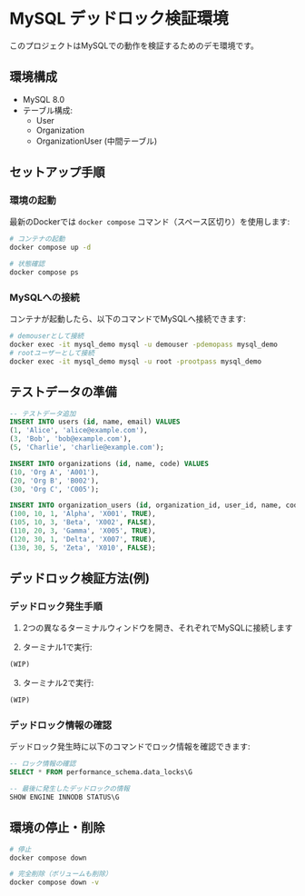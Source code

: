 # MySQL デッドロック検証環境

このプロジェクトはMySQLでの動作を検証するためのデモ環境です。

## 環境構成

- MySQL 8.0
- テーブル構成:
  - User
  - Organization
  - OrganizationUser (中間テーブル)

## セットアップ手順

### 環境の起動

最新のDockerでは `docker compose` コマンド（スペース区切り）を使用します:

```bash
# コンテナの起動
docker compose up -d

# 状態確認
docker compose ps
```

### MySQLへの接続

コンテナが起動したら、以下のコマンドでMySQLへ接続できます:

```bash
# demouserとして接続
docker exec -it mysql_demo mysql -u demouser -pdemopass mysql_demo
# rootユーザーとして接続
docker exec -it mysql_demo mysql -u root -prootpass mysql_demo
```

## テストデータの準備

```sql
-- テストデータ追加
INSERT INTO users (id, name, email) VALUES
(1, 'Alice', 'alice@example.com'),
(3, 'Bob', 'bob@example.com'),
(5, 'Charlie', 'charlie@example.com');

INSERT INTO organizations (id, name, code) VALUES
(10, 'Org A', 'A001'),
(20, 'Org B', 'B002'),
(30, 'Org C', 'C005');

INSERT INTO organization_users (id, organization_id, user_id, name, code, is_primary) VALUES
(100, 10, 1, 'Alpha', 'X001', TRUE),
(105, 10, 3, 'Beta', 'X002', FALSE),
(110, 20, 3, 'Gamma', 'X005', TRUE),
(120, 30, 1, 'Delta', 'X007', TRUE),
(130, 30, 5, 'Zeta', 'X010', FALSE);
```

## デッドロック検証方法(例)

### デッドロック発生手順

1. 2つの異なるターミナルウィンドウを開き、それぞれでMySQLに接続します

2. ターミナル1で実行:
```sql
(WIP)
```

3. ターミナル2で実行:
```sql
(WIP)
```

### デッドロック情報の確認

デッドロック発生時に以下のコマンドでロック情報を確認できます:

```sql
-- ロック情報の確認
SELECT * FROM performance_schema.data_locks\G

-- 最後に発生したデッドロックの情報
SHOW ENGINE INNODB STATUS\G
```

## 環境の停止・削除

```bash
# 停止
docker compose down

# 完全削除（ボリュームも削除）
docker compose down -v
```
